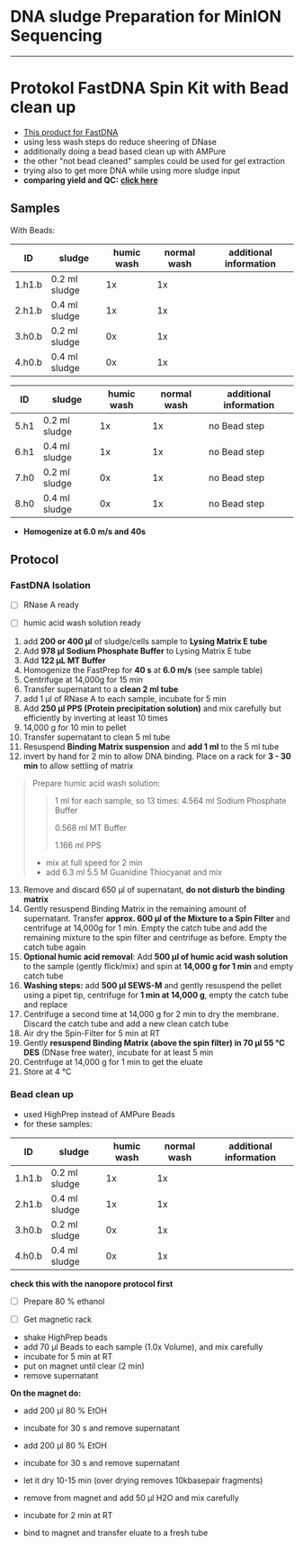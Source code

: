 DNA sludge Preparation for MinION Sequencing
====
___
# Protokol FastDNA Spin Kit with Bead clean up

+ [This product for FastDNA](https://www.mpbio.com/product.php?pid=116540600&country=223)
+ using less wash steps do reduce sheering of DNase
+ additionally doing a bead based clean up with AMPure
+ the other "not bead cleaned" samples could be used for gel extraction
+ trying also to get more DNA while using more sludge input
+ **comparing yield and QC:** [**click here**](../../results/FAST_DNA-AmpBeads_results_1_QC.md)

## Samples

With Beads:

| ID | sludge | humic wash | normal wash | additional information |
| -| -------- | -------- | -------- |-------- |
| 1.h1.b | 0.2 ml sludge| 1x | 1x | |
| 2.h1.b | 0.4 ml sludge| 1x | 1x | |
| 3.h0.b |0.2 ml sludge | 0x | 1x | |
| 4.h0.b |0.4 ml sludge | 0x | 1x | ||

| ID | sludge | humic wash | normal wash | additional information |
| -| -------- | -------- | -------- |-------- |
| 5.h1 | 0.2 ml sludge| 1x | 1x | no Bead step |
| 6.h1 | 0.4 ml sludge| 1x | 1x | no Bead step |
| 7.h0 | 0.2 ml sludge | 0x | 1x | no Bead step |
| 8.h0 | 0.4 ml sludge | 0x | 1x | no Bead step |
 * **Homogenize at 6.0 m/s and 40s**

## Protocol

### FastDNA Isolation

* [ ] RNase A ready
* [ ] humic acid wash solution ready


1. add **200 or 400 µl** of sludge/cells sample to **Lysing Matrix E tube**
2. Add **978 µl Sodium Phosphate Buffer** to Lysing Matrix E tube
3. Add **122 µL MT Buffer**
4. Homogenize the FastPrep for **40 s** at **6.0 m/s** (see sample table)
5. Centrifuge at 14,000g for 15 min
6. Transfer supernatant to a **clean 2 ml tube**
7. add 1 µl of RNase A to each sample, incubate for 5 min
8. Add **250 µl PPS (Protein precipitation solution)** and mix carefully but efficiently by inverting at least 10 times
9. 14,000 g for 10 min to pellet
10. Transfer supernatant to clean 5 ml tube
11. Resuspend **Binding Matrix suspension** and **add 1 ml** to the 5 ml tube
12. invert by hand for 2 min to allow DNA binding. Place on a rack for **3 - 30 min** to allow settling of matrix
> Prepare humic acid wash solution:  
>> 1 ml for each sample, so 13 times:
>> 4.564 ml Sodium Phosphate Buffer
>>
>> 0.568 ml MT Buffer
>>
>> 1.166 ml PPS
>>
> * mix at full speed for 2 min
> * add 6.3 ml 5.5 M Guanidine Thiocyanat and mix
13. Remove and discard 650 µl of supernatant, **do not disturb the binding matrix**
14. Gently resuspend Binding Matrix in the remaining amount of supernatant. Transfer **approx. 600 µl of the Mixture to a Spin Filter** and centrifuge at 14,000g for 1 min. Empty the catch tube and add the remaining mixture to the spin filter and centrifuge as before. Empty the catch tube again
15. **Optional humic acid removal**: Add **500 µl of humic acid wash solution** to the sample (gently flick/mix) and spin at **14,000 g for 1 min** and empty catch tube
16. **Washing steps:** add **500 µl SEWS-M** and gently resuspend the pellet using a pipet tip, centrifuge for **1 min at 14,000 g**, empty the catch tube and replace
17. Centrifuge a second time at 14,000 g for 2 min to dry the membrane. Discard the catch tube and add a new clean catch tube
18. Air dry the Spin-Filter for 5 min at RT
19. Gently **resuspend Binding Matrix (above the spin filter) in 70 µl 55 °C DES** (DNase free water), incubate for at least 5 min
20. Centrifuge at 14,000 g for 1 min to get the eluate
21. Store at 4 °C

### Bead clean up

* used HighPrep instead of AMPure Beads
* for these samples:

| ID | sludge | humic wash | normal wash | additional information |
| -| -------- | -------- | -------- |-------- |
| 1.h1.b | 0.2 ml sludge| 1x | 1x | |
| 2.h1.b | 0.4 ml sludge| 1x | 1x | |
| 3.h0.b |0.2 ml sludge | 0x | 1x | |
| 4.h0.b |0.4 ml sludge | 0x | 1x | ||

**check this with the nanopore protocol first**
+ [ ] Prepare 80 % ethanol
+ [ ] Get magnetic rack


* shake HighPrep beads
* add 70 µl Beads to each sample (1.0x Volume), and mix carefully
* incubate for 5 min at RT
* put on magnet until clear (2 min)
* remove supernatant

**On the magnet do:**
* add 200 µl 80 % EtOH
* incubate for 30 s and remove supernatant
* add 200 µl 80 % EtOH
* incubate for 30 s and remove supernatant
* let it dry 10-15 min (over drying removes 10kbasepair fragments)


* remove from magnet and add 50 µl H2O and mix carefully
* incubate for 2 min at RT
* bind to magnet and transfer eluate to a fresh tube
